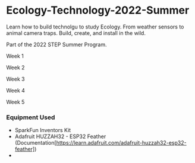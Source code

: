 # Ecology-Technology-2022-Summer
Learn how to build technolgu to study Ecology.  From weather sensors to animal camera traps.  Build, create, and install in the wild.

Part of the 2022 STEP Summer Program. 


Week 1

Week 2

Week 3

Week 4

Week 5

### Equipment Used ###

- SparkFun Inventors Kit
- Adafruit HUZZAH32 - ESP32 Feather (Documentation[https://learn.adafruit.com/adafruit-huzzah32-esp32-feather])
- 
